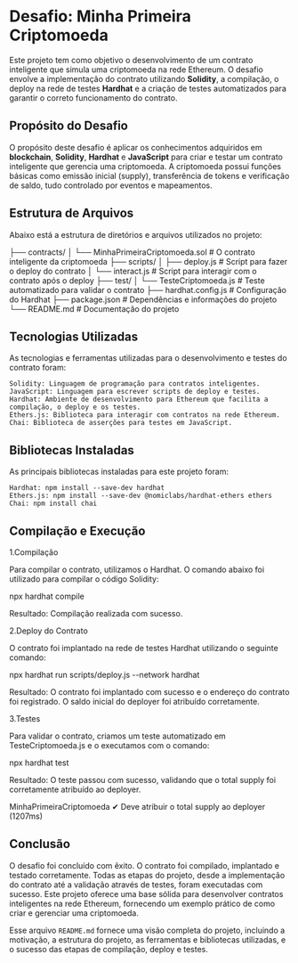 # Desafio: Minha Primeira Criptomoeda

Este projeto tem como objetivo o desenvolvimento de um contrato inteligente que simula uma criptomoeda na rede Ethereum. O desafio envolve a implementação do contrato utilizando **Solidity**, a compilação, o deploy na rede de testes **Hardhat** e a criação de testes automatizados para garantir o correto funcionamento do contrato.

## Propósito do Desafio

O propósito deste desafio é aplicar os conhecimentos adquiridos em **blockchain**, **Solidity**, **Hardhat** e **JavaScript** para criar e testar um contrato inteligente que gerencia uma criptomoeda. A criptomoeda possui funções básicas como emissão inicial (supply), transferência de tokens e verificação de saldo, tudo controlado por eventos e mapeamentos.

## Estrutura de Arquivos

Abaixo está a estrutura de diretórios e arquivos utilizados no projeto:

├── contracts/
│   └── MinhaPrimeiraCriptomoeda.sol  # O contrato inteligente da criptomoeda
├── scripts/
│   ├── deploy.js                     # Script para fazer o deploy do contrato
│   └── interact.js                   # Script para interagir com o contrato após o deploy
├── test/
│   └── TesteCriptomoeda.js            # Teste automatizado para validar o contrato
├── hardhat.config.js                  # Configuração do Hardhat
├── package.json                       # Dependências e informações do projeto
└── README.md                          # Documentação do projeto

## Tecnologias Utilizadas

As tecnologias e ferramentas utilizadas para o desenvolvimento e testes do contrato foram:

    Solidity: Linguagem de programação para contratos inteligentes.
    JavaScript: Linguagem para escrever scripts de deploy e testes.
    Hardhat: Ambiente de desenvolvimento para Ethereum que facilita a compilação, o deploy e os testes.
    Ethers.js: Biblioteca para interagir com contratos na rede Ethereum.
    Chai: Biblioteca de asserções para testes em JavaScript.

## Bibliotecas Instaladas

As principais bibliotecas instaladas para este projeto foram:

    Hardhat: npm install --save-dev hardhat
    Ethers.js: npm install --save-dev @nomiclabs/hardhat-ethers ethers
    Chai: npm install chai

## Compilação e Execução

1.Compilação

Para compilar o contrato, utilizamos o Hardhat. O comando abaixo foi utilizado para compilar o código Solidity:

npx hardhat compile

Resultado: Compilação realizada com sucesso.

2.Deploy do Contrato

O contrato foi implantado na rede de testes Hardhat utilizando o seguinte comando:

npx hardhat run scripts/deploy.js --network hardhat

Resultado: O contrato foi implantado com sucesso e o endereço do contrato foi registrado. O saldo inicial do deployer foi atribuído corretamente.

3.Testes

Para validar o contrato, criamos um teste automatizado em TesteCriptomoeda.js e o executamos com o comando:

npx hardhat test

Resultado: O teste passou com sucesso, validando que o total supply foi corretamente atribuído ao deployer.

  MinhaPrimeiraCriptomoeda
    ✔ Deve atribuir o total supply ao deployer (1207ms)

## Conclusão

O desafio foi concluído com êxito. O contrato foi compilado, implantado e testado corretamente. Todas as etapas do projeto, desde a implementação do contrato até a validação através de testes, foram executadas com sucesso. Este projeto oferece uma base sólida para desenvolver contratos inteligentes na rede Ethereum, fornecendo um exemplo prático de como criar e gerenciar uma criptomoeda.

Esse arquivo `README.md` fornece uma visão completa do projeto, incluindo a motivação, a estrutura do projeto, as ferramentas e bibliotecas utilizadas, e o sucesso das etapas de compilação, deploy e testes.
